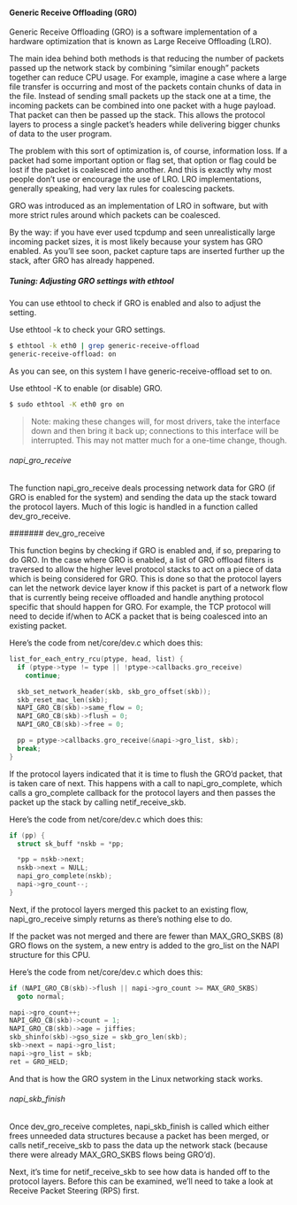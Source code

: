 

#### Generic Receive Offloading (GRO)

Generic Receive Offloading (GRO) is a software implementation of a hardware optimization that is known as Large Receive Offloading (LRO).

The main idea behind both methods is that reducing the number of packets passed up the network stack by combining “similar enough” packets together can reduce CPU usage. For example, imagine a case where a large file transfer is occurring and most of the packets contain chunks of data in the file. Instead of sending small packets up the stack one at a time, the incoming packets can be combined into one packet with a huge payload. That packet can then be passed up the stack. This allows the protocol layers to process a single packet’s headers while delivering bigger chunks of data to the user program.

The problem with this sort of optimization is, of course, information loss. If a packet had some important option or flag set, that option or flag could be lost if the packet is coalesced into another. And this is exactly why most people don’t use or encourage the use of LRO. LRO implementations, generally speaking, had very lax rules for coalescing packets.

GRO was introduced as an implementation of LRO in software, but with more strict rules around which packets can be coalesced.

By the way: if you have ever used tcpdump and seen unrealistically large incoming packet sizes, it is most likely because your system has GRO enabled. As you’ll see soon, packet capture taps are inserted further up the stack, after GRO has already happened.

##### Tuning: Adjusting GRO settings with ethtool

You can use ethtool to check if GRO is enabled and also to adjust the setting.

Use ethtool -k to check your GRO settings.

```sh
$ ethtool -k eth0 | grep generic-receive-offload
generic-receive-offload: on
```

As you can see, on this system I have generic-receive-offload set to on.

Use ethtool -K to enable (or disable) GRO.

```sh
$ sudo ethtool -K eth0 gro on
```

> Note: making these changes will, for most drivers, take the interface down and then bring it back up; connections to this interface will be interrupted. This may not matter much for a one-time change, though.

###### napi_gro_receive

The function napi_gro_receive deals processing network data for GRO (if GRO is enabled for the system) and sending the data up the stack toward the protocol layers. Much of this logic is handled in a function called dev_gro_receive.

####### dev_gro_receive

This function begins by checking if GRO is enabled and, if so, preparing to do GRO. In the case where GRO is enabled, a list of GRO offload filters is traversed to allow the higher level protocol stacks to act on a piece of data which is being considered for GRO. This is done so that the protocol layers can let the network device layer know if this packet is part of a network flow that is currently being receive offloaded and handle anything protocol specific that should happen for GRO. For example, the TCP protocol will need to decide if/when to ACK a packet that is being coalesced into an existing packet.

Here’s the code from net/core/dev.c which does this:

```c
list_for_each_entry_rcu(ptype, head, list) {
  if (ptype->type != type || !ptype->callbacks.gro_receive)
    continue;

  skb_set_network_header(skb, skb_gro_offset(skb));
  skb_reset_mac_len(skb);
  NAPI_GRO_CB(skb)->same_flow = 0;
  NAPI_GRO_CB(skb)->flush = 0;
  NAPI_GRO_CB(skb)->free = 0;

  pp = ptype->callbacks.gro_receive(&napi->gro_list, skb);
  break;
}
```

If the protocol layers indicated that it is time to flush the GRO’d packet, that is taken care of next. This happens with a call to napi_gro_complete, which calls a gro_complete callback for the protocol layers and then passes the packet up the stack by calling netif_receive_skb.

Here’s the code from net/core/dev.c which does this:

```c
if (pp) {
  struct sk_buff *nskb = *pp;

  *pp = nskb->next;
  nskb->next = NULL;
  napi_gro_complete(nskb);
  napi->gro_count--;
}
```

Next, if the protocol layers merged this packet to an existing flow, napi_gro_receive simply returns as there’s nothing else to do.

If the packet was not merged and there are fewer than MAX_GRO_SKBS (8) GRO flows on the system, a new entry is added to the gro_list on the NAPI structure for this CPU.

Here’s the code from net/core/dev.c which does this:

```c
if (NAPI_GRO_CB(skb)->flush || napi->gro_count >= MAX_GRO_SKBS)
  goto normal;

napi->gro_count++;
NAPI_GRO_CB(skb)->count = 1;
NAPI_GRO_CB(skb)->age = jiffies;
skb_shinfo(skb)->gso_size = skb_gro_len(skb);
skb->next = napi->gro_list;
napi->gro_list = skb;
ret = GRO_HELD;
```

And that is how the GRO system in the Linux networking stack works.

###### napi_skb_finish

Once dev_gro_receive completes, napi_skb_finish is called which either frees unneeded data structures because a packet has been merged, or calls netif_receive_skb to pass the data up the network stack (because there were already MAX_GRO_SKBS flows being GRO’d).

Next, it’s time for netif_receive_skb to see how data is handed off to the protocol layers. Before this can be examined, we’ll need to take a look at Receive Packet Steering (RPS) first.

